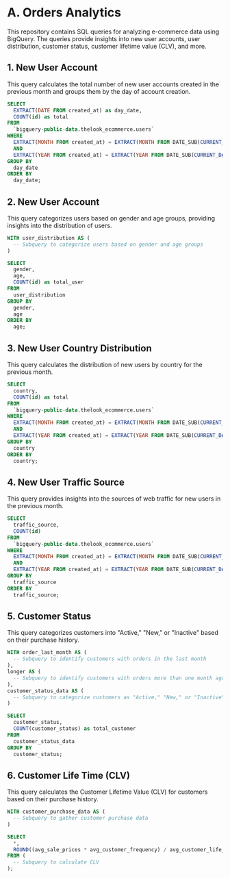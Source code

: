 # A. Orders Analytics
This repository contains SQL queries for analyzing e-commerce data using BigQuery. The queries provide insights into new user accounts, user distribution, customer status, customer lifetime value (CLV), and more.

## 1. New User Account
This query calculates the total number of new user accounts created in the previous month and groups them by the day of account creation.

```sql
SELECT
  EXTRACT(DATE FROM created_at) as day_date,
  COUNT(id) as total
FROM
  `bigquery-public-data.thelook_ecommerce.users`
WHERE
  EXTRACT(MONTH FROM created_at) = EXTRACT(MONTH FROM DATE_SUB(CURRENT_DATE(), INTERVAL 1 MONTH))
  AND 
  EXTRACT(YEAR FROM created_at) = EXTRACT(YEAR FROM DATE_SUB(CURRENT_DATE(), INTERVAL 1 MONTH))
GROUP BY
  day_date
ORDER BY
  day_date;
```
## 2. New User Account
This query categorizes users based on gender and age groups, providing insights into the distribution of users.

```sql
WITH user_distribution AS (
  -- Subquery to categorize users based on gender and age groups
)

SELECT
  gender,
  age,
  COUNT(id) as total_user
FROM
  user_distribution
GROUP BY
  gender,
  age
ORDER BY
  age;
```

## 3. New User Country Distribution
This query calculates the distribution of new users by country for the previous month.

```sql
SELECT
  country,
  COUNT(id) as total
FROM
  `bigquery-public-data.thelook_ecommerce.users`
WHERE
  EXTRACT(MONTH FROM created_at) = EXTRACT(MONTH FROM DATE_SUB(CURRENT_DATE(), INTERVAL 1 MONTH))
  AND 
  EXTRACT(YEAR FROM created_at) = EXTRACT(YEAR FROM DATE_SUB(CURRENT_DATE(), INTERVAL 1 MONTH))
GROUP BY
  country
ORDER BY
  country;
```

## 4. New User Traffic Source
This query provides insights into the sources of web traffic for new users in the previous month.

```sql
SELECT
  traffic_source,
  COUNT(id)
FROM
  `bigquery-public-data.thelook_ecommerce.users`
WHERE
  EXTRACT(MONTH FROM created_at) = EXTRACT(MONTH FROM DATE_SUB(CURRENT_DATE(), INTERVAL 1 MONTH))
  AND 
  EXTRACT(YEAR FROM created_at) = EXTRACT(YEAR FROM DATE_SUB(CURRENT_DATE(), INTERVAL 1 MONTH))
GROUP BY
  traffic_source
ORDER BY
  traffic_source;
```

## 5. Customer Status
This query categorizes customers into "Active," "New," or "Inactive" based on their purchase history.

```sql
WITH order_last_month AS (
  -- Subquery to identify customers with orders in the last month
),
longer AS (
  -- Subquery to identify customers with orders more than one month ago
), 
customer_status_data AS (
  -- Subquery to categorize customers as "Active," "New," or "Inactive"
)

SELECT 
  customer_status,
  COUNT(customer_status) as total_customer
FROM 
  customer_status_data
GROUP BY
  customer_status;
```

## 6. Customer Life Time (CLV)
This query calculates the Customer Lifetime Value (CLV) for customers based on their purchase history.

```sql
WITH customer_purchase_data AS (
  -- Subquery to gather customer purchase data
)

SELECT
  *,
  ROUND((avg_sale_prices * avg_customer_frequency) / avg_customer_life_span, 2) AS CLV
FROM (
  -- Subquery to calculate CLV
);
```










